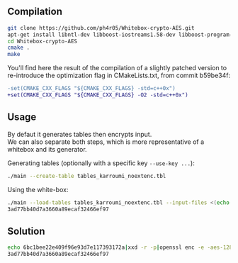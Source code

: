 Compilation
-----------

```bash
git clone https://github.com/ph4r05/Whitebox-crypto-AES.git
apt-get install libntl-dev libboost-iostreams1.58-dev libboost-program-options1.58-dev libboost-random1.58-dev libboost-serialization1.58-dev
cd Whitebox-crypto-AES
cmake .
make
```

You'll find here the result of the compilation of a slightly patched version to re-introduce the optimization flag in CMakeLists.txt, from commit b59be34f:

```diff
-set(CMAKE_CXX_FLAGS "${CMAKE_CXX_FLAGS} -std=c++0x")
+set(CMAKE_CXX_FLAGS "${CMAKE_CXX_FLAGS} -O2 -std=c++0x")
```

Usage
-----

By defaut it generates tables then encrypts input.  
We can also separate both steps, which is more representative of a whitebox and its generator.

Generating tables (optionally with a specific key ```--use-key ...```):

```bash
./main --create-table tables_karroumi_noextenc.tbl
```

Using the white-box:

```bash
./main --load-tables tables_karroumi_noextenc.tbl --input-files <(echo 6bc1bee22e409f96e93d7e117393172a|xxd -r -p) --out-file >(xxd -p)
3ad77bb40d7a3660a89ecaf32466ef97
```

Solution
--------

```bash
echo 6bc1bee22e409f96e93d7e117393172a|xxd -r -p|openssl enc -e -aes-128-ecb -nopad -K 2b7e151628aed2a6abf7158809cf4f3c |xxd -p
3ad77bb40d7a3660a89ecaf32466ef97
```
